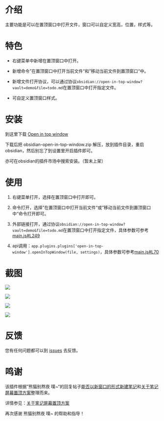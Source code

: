 # 介绍

主要功能是可以在置顶窗口中打开文件，窗口可以自定义宽高，位置，样式等。

# 特色

- 右键菜单中新增在置顶窗口中打开。

- 新增命令”在置顶窗口中打开当前文件“和”移动当前文件到置顶窗口“中。

- 新增文件打开协议，可以通过协议`obsidian://open-in-top-window?vault=demo&file=todo.md`在置顶窗口中打开指定文件。

- 可自定义置顶窗口样式。

# 安装

到这里下载 [Open in top window](https://github.com/wish5115/obsidian-open-in-top-window/releases/)

下载后把 obsidian-open-in-top-window.zip 解压，放到插件目录，重启 obsidian，然后别忘了到设置里开启插件即可。

亦可在obsidian的插件市场中搜索安装。（暂未上架）


# 使用

1. 右键菜单打开，选择在置顶窗口中打开即可。

2. 命令打开，选择”在置顶窗口中打开当前文件“或”移动当前文件到置顶窗口中“命令打开即可。

3. 外部链接打开，通过协议`obsidian://open-in-top-window?vault=demo&file=todo.md`在置顶窗口中打开指定文件，具体参数可参考[main.js#L249](https://github.com/wish5115/obsidian-open-in-top-window/blob/49d8719153b2c55c6acd86fd6ce3e0fb36d89055/main.js#L249)

4. api调用：`app.plugins.plugins['open-in-top-window'].openInTopWindow(file, settings)`，具体参数可参考[main.js#L70](https://github.com/wish5115/obsidian-open-in-top-window/blob/49d8719153b2c55c6acd86fd6ce3e0fb36d89055/main.js#L70)

# 截图

![](https://cdn.jsdelivr.net/gh/wish5115/obsidian-open-in-top-window@main/screenshots/zh-menu.png)

![](https://cdn.jsdelivr.net/gh/wish5115/obsidian-open-in-top-window@main/screenshots/zh-cmd.png)

![](https://cdn.jsdelivr.net/gh/wish5115/obsidian-open-in-top-window@main/screenshots/zh-open-link.png)

![](https://cdn.jsdelivr.net/gh/wish5115/obsidian-open-in-top-window@main/screenshots/zh-settings.png)


# 反馈

您有任何问题都可以到 [issues](https://github.com/wish5115/obsidian-open-in-top-window/issues) 去反馈。


# 鸣谢

该插件根据”熊猫别熬夜 噗~“的回复帖子[能否以新窗口的形式新建笔记](https://forum-zh.obsidian.md/t/topic/13004/5)和[关于笔记屏幕置顶方案](https://forum-zh.obsidian.md/t/topic/32636/20)整理而来。

详情参见：[关于笔记屏幕置顶方案](https://forum-zh.obsidian.md/t/topic/32636)

再次感谢 熊猫别熬夜 噗~ 的帮助和指导！
